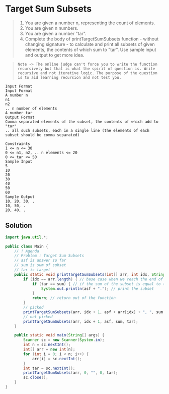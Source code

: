 # Target Sum Subsets

> 1. You are given a number n, representing the count of elements.
> 2. You are given n numbers.
> 3. You are given a number "tar".
> 4. Complete the body of printTargetSumSubsets function - without changing signature - to calculate and print all subsets of given elements, the contents of which sum to "tar". Use sample input and output to get more idea.

> `Note -> The online judge can't force you to write the function recursively but that is what the spirit of question is. Write recursive and not iterative logic. The purpose of the question is to aid learning recursion and not test you.`

```
Input Format
Input Format
A number n
n1
n2
.. n number of elements
A number tar
Output Format
Comma separated elements of the subset, the contents of which add to "tar"
.. all such subsets, each in a single line (the elements of each subset should be comma separated)

Constraints
1 <= n <= 30
0 <= n1, n2, .. n elements <= 20
0 <= tar <= 50
Sample Input
5
10
20
30
40
50
60
Sample Output
10, 20, 30, .
10, 50, .
20, 40, .
```

## Solution

```java
import java.util.*;

public class Main {
    // ! Agenda
    // Problem : Target Sum Subsets
    // asf is answer so far
    // sum is sum of subset
    // tar is target
    public static void printTargetSumSubsets(int[] arr, int idx, String asf, int sum, int tar) {
        if (idx == arr.length) { // base case when we reach the end of the array
            if (tar == sum) { // if the sum of the subset is equal to the target
                System.out.println(asf + "."); // print the subset
            }
            return; // return out of the function
        }
        // picked
        printTargetSumSubsets(arr, idx + 1, asf + arr[idx] + ", ", sum + arr[idx], tar);
        // not picked
        printTargetSumSubsets(arr, idx + 1, asf, sum, tar);
    }

    public static void main(String[] args) {
        Scanner sc = new Scanner(System.in);
        int n = sc.nextInt();
        int[] arr = new int[n];
        for (int i = 0; i < n; i++) {
            arr[i] = sc.nextInt();
        }
        int tar = sc.nextInt();
        printTargetSumSubsets(arr, 0, "", 0, tar);
        sc.close();
    }
}
```
